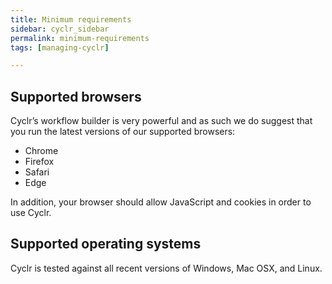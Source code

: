 ```yaml
---
title: Minimum requirements
sidebar: cyclr_sidebar
permalink: minimum-requirements
tags: [managing-cyclr]

---
```


## Supported browsers

Cyclr’s workflow builder is very powerful and as such we do suggest that you run the latest versions of our supported browsers:

*   Chrome
*   Firefox
*   Safari
*   Edge

In addition, your browser should allow JavaScript and cookies in order to use Cyclr.

## Supported operating systems

Cyclr is tested against all recent versions of Windows, Mac OSX, and Linux.
